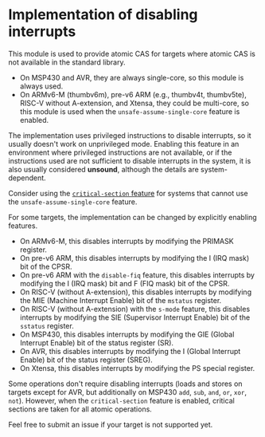# Implementation of disabling interrupts

This module is used to provide atomic CAS for targets where atomic CAS is not available in the standard library.

- On MSP430 and AVR, they are always single-core, so this module is always used.
- On ARMv6-M (thumbv6m), pre-v6 ARM (e.g., thumbv4t, thumbv5te), RISC-V without A-extension, and Xtensa, they could be multi-core, so this module is used when the `unsafe-assume-single-core` feature is enabled.

The implementation uses privileged instructions to disable interrupts, so it usually doesn't work on unprivileged mode.
Enabling this feature in an environment where privileged instructions are not available, or if the instructions used are not sufficient to disable interrupts in the system, it is also usually considered **unsound**, although the details are system-dependent.

Consider using the [`critical-section` feature](../../../README.md#optional-features-critical-section) for systems that cannot use the `unsafe-assume-single-core` feature.

For some targets, the implementation can be changed by explicitly enabling features.

- On ARMv6-M, this disables interrupts by modifying the PRIMASK register.
- On pre-v6 ARM, this disables interrupts by modifying the I (IRQ mask) bit of the CPSR.
- On pre-v6 ARM with the `disable-fiq` feature, this disables interrupts by modifying the I (IRQ mask) bit and F (FIQ mask) bit of the CPSR.
- On RISC-V (without A-extension), this disables interrupts by modifying the MIE (Machine Interrupt Enable) bit of the `mstatus` register.
- On RISC-V (without A-extension) with the `s-mode` feature, this disables interrupts by modifying the SIE (Supervisor Interrupt Enable) bit of the `sstatus` register.
- On MSP430, this disables interrupts by modifying the GIE (Global Interrupt Enable) bit of the status register (SR).
- On AVR, this disables interrupts by modifying the I (Global Interrupt Enable) bit of the status register (SREG).
- On Xtensa, this disables interrupts by modifying the PS special register.

Some operations don't require disabling interrupts (loads and stores on targets except for AVR, but additionally on MSP430 `add`, `sub`, `and`, `or`, `xor`, `not`). However, when the `critical-section` feature is enabled, critical sections are taken for all atomic operations.

Feel free to submit an issue if your target is not supported yet.

